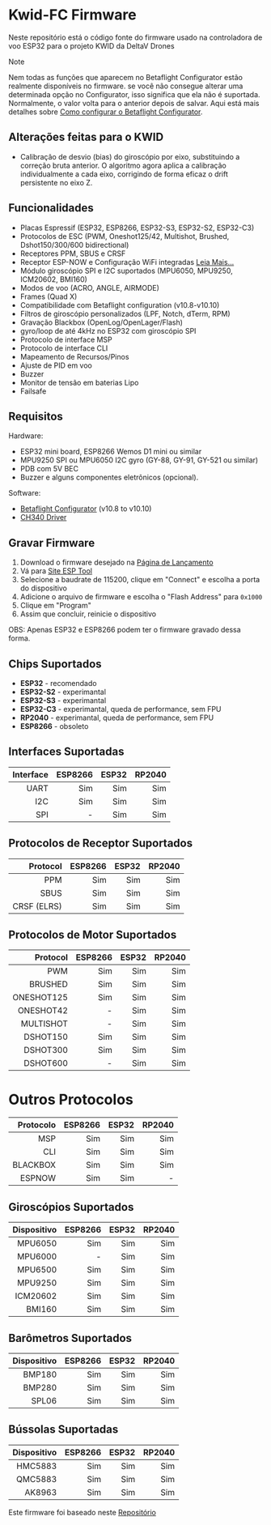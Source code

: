 # Kwid-FC Firmware
Neste repositório está o código fonte do firmware usado na controladora de voo ESP32 para o projeto KWID da DeltaV Drones


> [!NOTE]
> Nem todas as funções que aparecem no Betaflight Configurator estão realmente disponíveis no firmware. se você não consegue alterar uma determinada opção no Configurator, isso significa que ela não é suportada. Normalmente, o valor volta para o anterior depois de salvar.
Aqui está mais detalhes sobre [Como configurar o Betaflight Configurator](/docs/setup.md).


## Alterações feitas para o KWID
* Calibração de desvio (bias) do giroscópio por eixo, substituindo a correção bruta anterior. O algoritmo agora aplica a calibração individualmente a cada eixo, corrigindo de forma eficaz o drift persistente no eixo Z.

## Funcionalidades
* Placas Espressif (ESP32, ESP8266, ESP32-S3, ESP32-S2, ESP32-C3)
* Protocolos de ESC (PWM, Oneshot125/42, Multishot, Brushed, Dshot150/300/600 bidirectional)
* Receptores PPM, SBUS e CRSF
* Receptor ESP-NOW e Configuração WiFi integradas [Leia Mais...](/docs/wireless.md)
* Módulo giroscópio SPI e I2C suportados (MPU6050, MPU9250, ICM20602, BMI160)
* Modos de voo (ACRO, ANGLE, AIRMODE)
* Frames (Quad X)
* Compatibilidade com Betaflight configuration (v10.8-v10.10)
* Filtros de giroscópio personalizados (LPF, Notch, dTerm, RPM)
* Gravação Blackbox (OpenLog/OpenLager/Flash)
* gyro/loop de até 4kHz no ESP32 com giroscópio SPI
* Protocolo de interface MSP
* Protocolo de interface CLI
* Mapeamento de Recursos/Pinos
* Ajuste de PID em voo
* Buzzer
* Monitor de tensão em baterias Lipo
* Failsafe

## Requisitos
Hardware:
* ESP32 mini board, ESP8266 Wemos D1 mini ou similar
* MPU9250 SPI ou MPU6050 I2C gyro (GY-88, GY-91, GY-521 ou similar)
* PDB com 5V BEC
* Buzzer e alguns componentes eletrônicos (opcional).

Software:
* [Betaflight Configurator](https://github.com/betaflight/betaflight-configurator/releases) (v10.8 to v10.10)
* [CH340 Driver](https://sparks.gogo.co.nz/ch340.html)

## Gravar Firmware
1. Download o firmware desejado na [Página de Lançamento](https://github.com/rtlopez/esp-fc/releases)
2. Vá para [Site ESP Tool](https://espressif.github.io/esptool-js/)
3. Selecione a baudrate de 115200, clique em "Connect" e escolha a porta do dispositivo
4. Adicione o arquivo de firmware e escolha o "Flash Address" para `0x1000`
5. Clique em "Program"
6. Assim que concluir, reinicie o dispositivo

OBS: Apenas ESP32 e ESP8266 podem ter o firmware gravado dessa forma.

## Chips Suportados

 - **ESP32** - recomendado
 - **ESP32-S2** - experimantal
 - **ESP32-S3** - experimantal
 - **ESP32-C3** - experimantal, queda de performance, sem FPU
 - **RP2040** - experimantal, queda de performance, sem FPU
 - **ESP8266** - obsoleto

## Interfaces Suportadas

| Interface | ESP8266 | ESP32 | RP2040 |
|---:|---:|---:|---:|
| UART | Sim | Sim | Sim |
| I2C | Sim | Sim | Sim |
| SPI | - | Sim | Sim |

## Protocolos de Receptor Suportados

| Protocol | ESP8266 | ESP32 | RP2040 |
|---:|---:|---:|---:|
| PPM | Sim | Sim | Sim |
| SBUS | Sim | Sim | Sim |
| CRSF (ELRS) | Sim | Sim | Sim |

## Protocolos de Motor Suportados

| Protocol | ESP8266 | ESP32 | RP2040 |
|---:|---:|---:|---:|
| PWM | Sim | Sim | Sim |
| BRUSHED | Sim | Sim | Sim |
| ONESHOT125 | Sim | Sim | Sim |
| ONESHOT42 | - | Sim | Sim |
| MULTISHOT | - | Sim | Sim |
| DSHOT150 | Sim | Sim | Sim |
| DSHOT300 | Sim | Sim | Sim |
| DSHOT600 | - | Sim | Sim |

# Outros Protocolos

| Protocolo | ESP8266 | ESP32 | RP2040 |
|---:|---:|---:|---:|
| MSP | Sim | Sim | Sim |
| CLI | Sim | Sim | Sim |
| BLACKBOX | Sim | Sim | Sim |
| ESPNOW | Sim | Sim | - |

## Giroscópios Suportados

| Dispositivo | ESP8266 | ESP32 | RP2040 |
|---:|---:|---:|---:|
| MPU6050 | Sim | Sim | Sim |
| MPU6000 | - | Sim | Sim |
| MPU6500 | Sim | Sim | Sim |
| MPU9250 | Sim | Sim | Sim |
| ICM20602 | Sim | Sim | Sim |
| BMI160 | Sim | Sim | Sim |

## Barômetros Suportados

| Dispositivo | ESP8266 | ESP32 | RP2040 |
|---:|---:|---:|---:|
| BMP180 | Sim | Sim | Sim |
| BMP280 | Sim | Sim | Sim |
| SPL06 | Sim | Sim | Sim |

## Bússolas Suportadas

| Dispositivo | ESP8266 | ESP32 | RP2040 |
|---:|---:|---:|---:|
| HMC5883 | Sim | Sim | Sim |
| QMC5883 | Sim | Sim | Sim |
| AK8963 | Sim | Sim | Sim |

Este firmware foi baseado neste [Repositório](https://github.com/rtlopez/esp-fc)
